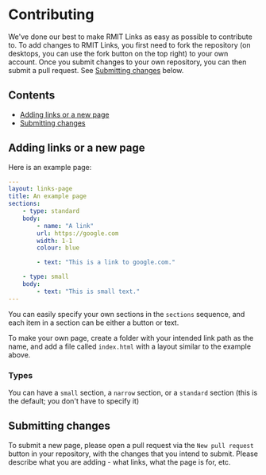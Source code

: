 # Contributing

We've done our best to make RMIT Links as easy as possible to contribute to. To add changes to RMIT Links, you first need to fork the repository (on desktops, you can use the fork button on the top right) to your own account. Once you submit changes to your own repository, you can then submit a pull request. See [Submitting changes](#submitting-changes) below.

## Contents

- [Adding links or a new page](#adding-links-or-a-new-page)
- [Submitting changes](#submitting-changes)

## Adding links or a new page

Here is an example page:

```yaml
---
layout: links-page
title: An example page
sections:
    - type: standard
    body:
        - name: "A link"
        url: https://google.com
        width: 1-1
        colour: blue

        - text: "This is a link to google.com."

    - type: small
    body:
        - text: "This is small text."
---
```

You can easily specify your own sections in the `sections` sequence, and each item in a section can be either a button or text.

To make your own page, create a folder with your intended link path as the name, and add a file called `index.html` with a layout similar to the example above.

### Types

You can have a `small` section, a `narrow` section, or a `standard` section (this is the default; you don't have to specify it)

## Submitting changes

To submit a new page, please open a pull request via the `New pull request` button in your repository, with the changes that you intend to submit. Please describe what you are adding - what links, what the page is for, etc.
